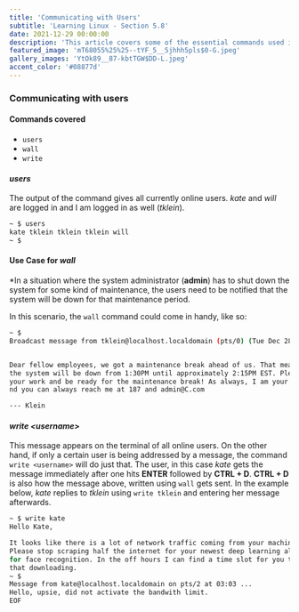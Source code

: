 ```yaml
---
title: 'Communicating with Users'
subtitle: 'Learning Linux - Section 5.8'
date: 2021-12-29 00:00:00
description: 'This article covers some of the essential commands used in any Linux distribution. Vim text editor was used and CentOS 7 was the OS used in this series. It was setup as command line only virtual machine and accessed through ssh. There are 8 Sections in total.'
featured_image: 'mT68055%25%25--tYF_5__5jhhh5pls$0-G.jpeg'
gallery_images: 'YtOk89__87-kbtTGW$DD-L.jpeg'
accent_color: '#08877d'
---
```


### Communicating with users

#### Commands covered

- `users`
- `wall`
- `write`

#### *users*

The output of the command gives all currently online users. *kate* and *will* are logged in
and I am logged in as well (*tklein*).


```bash
~ $ users
kate tklein tklein tklein will
~ $ 
```


#### Use Case for *wall*

*In a situation where the system administrator (**admin**) has to shut down the system for some kind 
of maintenance, the users need to be notified that the system will be down for that maintenance period.

In this scenario, the `wall` command could come in handy, like so:


```bash
~ $ 
Broadcast message from tklein@localhost.localdomain (pts/0) (Tue Dec 28 02:53:50 2021):


Dear fellow employees, we got a maintenance break ahead of us. That means that 
the system will be down from 1:30PM until approximately 2:15PM EST. Please save
your work and be ready for the maintenance break! As always, I am your admin a
nd you can always reach me at 187 and admin@C.com

--- Klein
```


#### *write \<username\>*

This message appears on the terminal of all online users. On the other hand, if only a 
certain user is being addressed by a message, the command `write <username>` will do just that.
The user, in this case *kate* gets the message immediately after one hits 
**ENTER** followed by **CTRL + D**. **CTRL + D** is also how the message above, written using `wall`
gets sent. In the example below, *kate* replies to *tklein* using `write tklein` and entering her message afterwards.


```bash
~ $ write kate
Hello Kate, 

It looks like there is a lot of network traffic coming from your machine. 
Please stop scraping half the internet for your newest deep learning algorithm 
for face recognition. In the off hours I can find a time slot for you to do all 
that downloading. 
~ $ 
Message from kate@localhost.localdomain on pts/2 at 03:03 ...
Hello, upsie, did not activate the bandwith limit.
EOF
```
